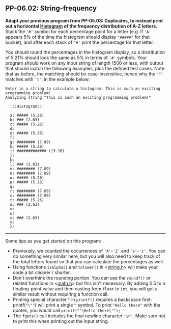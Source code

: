 ## PP-06.02: String-frequency

**Adapt your previous program from PP-05.03: Duplicates, to instead print out a
horizontal [Histogram](https://en.wikipedia.org/wiki/Histogram) of the frequency distribution of A-Z letters.**
Stack the `'#'` symbol for each percentage point for a letter (e.g. if `'A'` appears 5% of the time the histogram should display `"#####"` for that bucket), and
after each stack of `'#'` print the percentage for that letter.

You should round the percentages in the histogram display, so a distribution of 5.21% should look the same as 5% in terms of `'#'` symbols.
Your program should work on any input string of length 1500 or less, with output that should match the following examples, plus the defined test cases. Note that as before, the matching should be case-insensitive, hence why the `'T'` matches with `'t'`: in the example below:

```console
Enter in a string to calculate a histogram: This is such an exciting programming problem!
Analyzing string "This is such an exciting programming problem!"

  :::Histogram:::

  a: ##### (5.26)
  b: ### (2.63)
  c: ##### (5.26)
  d:
  e: ##### (5.26)
  f:
  g: ######## (7.89)
  h: ##### (5.26)
  i: ############# (13.16)
  j:
  k:
  l: ### (2.63)
  m: ######## (7.89)
  n: ######## (7.89)
  o: ##### (5.26)
  p: ##### (5.26)
  q:
  r: ######## (7.89)
  s: ######## (7.89)
  t: ##### (5.26)
  u: ### (2.63)
  v:
  w:
  x: ### (2.63)
  y:
  z:
```

<hr/>

Some tips as you get started on this program:
* Previously, we counted the occurrences of `'A'`-`'Z'` and `'a'`-`'z'`. You can do something
very similar here, but you will also need to keep track of the total letters found so that you can
calculate the percentages as well.
* Using functions `isalpha()` and `tolower()` in <[string.h](https://en.cppreference.com/w/c/string/byte)> will make your code a bit cleaner / shorter.
* Don't overthink the rounding portion. You can use the `roundf()` or
  related functions in <[math.h](https://en.cppreference.com/w/c/numeric/math/round)>
  but this isn't necessary. By adding 0.5 to a floating-point value and then casting from `float` to
  `int`, you will get a similar result without requiring a function call.
* Printing special character `"` in `printf()` requires a backspace first: printf(`"\""`) will print a single `"` symbol. To print `"Hello there"` with the quotes, you would call `printf(""\Hello there\"");`
* The `fgets()` call includes the final newline character `'\n'`. Make sure not to print this when printing out the input string.   
